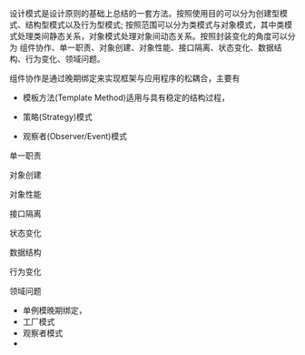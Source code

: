 设计模式是设计原则的基础上总结的一套方法。按照使用目的可以分为创建型模式、结构型模式以及行为型模式;
按照范围可以分为类模式与对象模式，其中类模式处理类间静态关系，对象模式处理对象间动态关系。按照封装变化的角度可以分为
组件协作、单一职责、对象创建、对象性能、接口隔离、状态变化、数据结构、行为变化、领域问题。

组件协作是通过晚期绑定来实现框架与应用程序的松耦合，主要有

* 模板方法(Template Method)适用与具有稳定的结构过程，

* 策略(Strategy)模式

* 观察者(Observer/Event)模式

单一职责

对象创建

对象性能

接口隔离

状态变化

数据结构

行为变化

领域问题

* 单例模晚期绑定，
* 工厂模式
* 观察者模式
* 